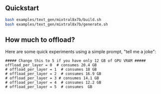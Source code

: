 ## Quickstart

```bash
bash examples/text_gen/mixtral8x7b/build.sh
bash examples/text_gen/mixtral8x7b/generate.sh
```

## How much to offload?

Here are some quick experiments using a simple prompt, "tell me a joke":

```
##### Change this to 5 if you have only 12 GB of GPU VRAM #####
offload_per_layer = 0  # consumes 20.4 GB
# offload_per_layer = 1  # consumes 18 GB
# offload_per_layer = 2  # consumes 16.9 GB
# offload_per_layer = 3 # consumes 14.1 GB
# offload_per_layer = 4  # consumes 12.2 GB
# offload_per_layer = 5  # consumes  GB
```